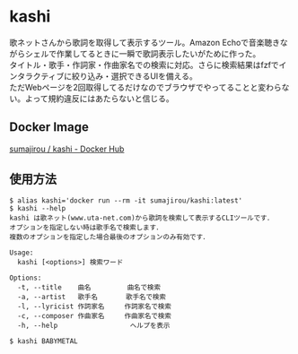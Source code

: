 # kashi

歌ネットさんから歌詞を取得して表示するツール。Amazon Echoで音楽聴きながらシェルで作業してるときに一瞬で歌詞表示したいがために作った。  
タイトル・歌手・作詞家・作曲家名での検索に対応。さらに検索結果はfzfでインタラクティブに絞り込み・選択できるUIを備える。  
ただWebページを2回取得してるだけなのでブラウザでやってることと変わらない。よって規約違反にはあたらないと信じる。

## Docker Image

[sumajirou / kashi - Docker Hub](https://hub.docker.com/repository/docker/sumajirou/kashi)

## 使用方法

```shell
$ alias kashi='docker run --rm -it sumajirou/kashi:latest'
$ kashi --help
kashi は歌ネット(www.uta-net.com)から歌詞を検索して表示するCLIツールです．
オプションを指定しない時は歌手名で検索します．
複数のオプションを指定した場合最後のオプションのみ有効です．

Usage:
  kashi [<options>] 検索ワード

Options:
  -t, --title    曲名         曲名で検索
  -a, --artist   歌手名       歌手名で検索
  -l, --lyricist 作詞家名     作詞家名で検索
  -c, --composer 作曲家名     作曲家名で検索
  -h, --help                  ヘルプを表示

$ kashi BABYMETAL
```

